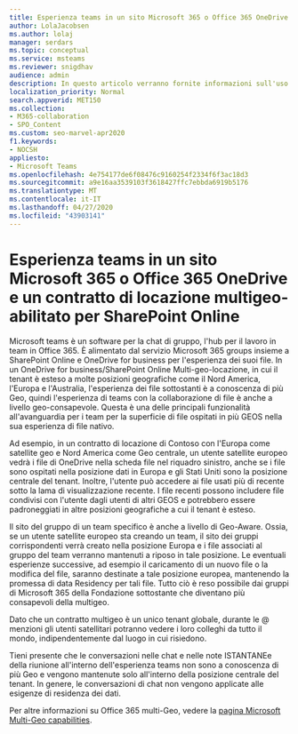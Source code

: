```yaml
---
title: Esperienza teams in un sito Microsoft 365 o Office 365 OneDrive e un contratto di locazione multigeo-abilitato per SharePoint Online
author: LolaJacobsen
ms.author: lolaj
manager: serdars
ms.topic: conceptual
ms.service: msteams
ms.reviewer: snigdhav
audience: admin
description: In questo articolo verranno fornite informazioni sull'uso di team in Microsoft 365 o Office 365 OneDrive e il contratto di locazione multi-Geo abilitato a SharePoint Online.
localization_priority: Normal
search.appverid: MET150
ms.collection:
- M365-collaboration
- SPO_Content
ms.custom: seo-marvel-apr2020
f1.keywords:
- NOCSH
appliesto:
- Microsoft Teams
ms.openlocfilehash: 4e754177de6f08476c9160254f2334f6f3ac18d3
ms.sourcegitcommit: a9e16aa3539103f3618427ffc7ebbda6919b5176
ms.translationtype: MT
ms.contentlocale: it-IT
ms.lasthandoff: 04/27/2020
ms.locfileid: "43903141"
---
```

<a name="teams-experience-in-a-microsoft-365-or-office-365-onedrive-and-sharepoint-online-multi-geo-enabled-tenancy"></a>Esperienza teams in un sito Microsoft 365 o Office 365 OneDrive e un contratto di locazione multigeo-abilitato per SharePoint Online
===========================================

Microsoft teams è un software per la chat di gruppo, l'hub per il lavoro in team in Office 365. È alimentato dal servizio Microsoft 365 groups insieme a SharePoint Online e OneDrive for business per l'esperienza dei suoi file. In un OneDrive for business/SharePoint Online Multi-geo-locazione, in cui il tenant è esteso a molte posizioni geografiche come il Nord America, l'Europa e l'Australia, l'esperienza dei file sottostanti è a conoscenza di più Geo, quindi l'esperienza di teams con la collaborazione di file è anche a livello geo-consapevole. Questa è una delle principali funzionalità all'avanguardia per i team per la superficie di file ospitati in più GEOS nella sua esperienza di file nativo.

Ad esempio, in un contratto di locazione di Contoso con l'Europa come satellite geo e Nord America come Geo centrale, un utente satellite europeo vedrà i file di OneDrive nella scheda file nel riquadro sinistro, anche se i file sono ospitati nella posizione dati in Europa e gli Stati Uniti sono la posizione centrale del tenant. Inoltre, l'utente può accedere ai file usati più di recente sotto la lama di visualizzazione recente. I file recenti possono includere file condivisi con l'utente dagli utenti di altri GEOS e potrebbero essere padroneggiati in altre posizioni geografiche a cui il tenant è esteso. 

Il sito del gruppo di un team specifico è anche a livello di Geo-Aware. Ossia, se un utente satellite europeo sta creando un team, il sito dei gruppi corrispondenti verrà creato nella posizione Europa e i file associati al gruppo del team verranno mantenuti a riposo in tale posizione. Le eventuali esperienze successive, ad esempio il caricamento di un nuovo file o la modifica del file, saranno destinate a tale posizione europea, mantenendo la promessa di data Residency per tali file. Tutto ciò è reso possibile dai gruppi di Microsoft 365 della Fondazione sottostante che diventano più consapevoli della multigeo.

Dato che un contratto multigeo è un unico tenant globale, durante le @ menzioni gli utenti satellitari potranno vedere i loro colleghi da tutto il mondo, indipendentemente dal luogo in cui risiedono. 

Tieni presente che le conversazioni nelle chat e nelle note ISTANTANEe della riunione all'interno dell'esperienza teams non sono a conoscenza di più Geo e vengono mantenute solo all'interno della posizione centrale del tenant. In genere, le conversazioni di chat non vengono applicate alle esigenze di residenza dei dati.

Per altre informazioni su Office 365 multi-Geo, vedere la [pagina Microsoft Multi-Geo capabilities](https://aka.ms/multi-geo).